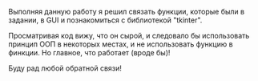 Выполняя данную работу я решил связать функции, которые были в задании, в GUI и познакомиться с библиотекой "tkinter".

Просматривая код вижу, что он сырой, и следовало бы использовать принцип ООП в некоторых местах, и не использовать функцию в финкции.
Но главное, что работает (вроде бы)!

Буду рад любой обратной связи!